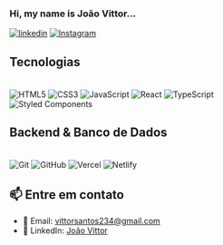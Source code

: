 ### Hi, my name is João Vittor...

[![linkedin](https://img.shields.io/badge/LinkedIn-0077B5?style=for-the-badge&logo=linkedin&logoColor=white)](https://www.linkedin.com/in/joão-vittor-l-199103201/)
[![Instagram](https://img.shields.io/badge/Instagram-E4405F?style=for-the-badge&logo=instagram&logoColor=white)](https://www.instagram.com/vittor_lpz/)

## Tecnologias
<div style="display: inline_block"><br/> <img align="center" alt="HTML5" src="https://img.shields.io/badge/HTML5-E34F26?style=for-the-badge&logo=html5&logoColor=white"/> <img align="center" alt="CSS3" src="https://img.shields.io/badge/CSS3-1572B6?style=for-the-badge&logo=css3&logoColor=white"/> <img align="center" alt="JavaScript" src="https://img.shields.io/badge/JavaScript-F7DF1E?style=for-the-badge&logo=javascript&logoColor=black"/> <img align="center" alt="React" src="https://img.shields.io/badge/React-20232A?style=for-the-badge&logo=react&logoColor=61DAFB"/> <img align="center" alt="TypeScript" src="https://img.shields.io/badge/TypeScript-007ACC?style=for-the-badge&logo=typescript&logoColor=white"/> <img align="center" alt="Styled Components" src="https://img.shields.io/badge/styled--components-DB7093?style=for-the-badge&logo=styled-components&logoColor=white"/></div>

## Backend & Banco de Dados
<div style="display: inline_block"><br/> <img align="center" alt="Git" src="https://img.shields.io/badge/Git-E34F26?style=for-the-badge&logo=git&logoColor=white"/> <img align="center" alt="GitHub" src="https://img.shields.io/badge/GitHub-100000?style=for-the-badge&logo=github&logoColor=white"/> <img align="center" alt="Vercel" src="https://img.shields.io/badge/Vercel-000000?style=for-the-badge&logo=vercel&logoColor=white"/> <img align="center" alt="Netlify" src="https://img.shields.io/badge/Netlify-00C7B7?style=for-the-badge&logo=netlify&logoColor=white"/> </div>

## 📫 Entre em contato

- 📧 Email: [vittorsantos234@gmail.com](mailto:seu-email@exemplo.com)  
- 💼 LinkedIn: [João Vittor](https://www.linkedin.com/in/joão-vittor-l-199103201/)
